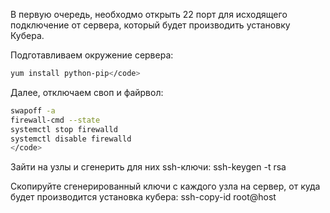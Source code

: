 В первую очередь, необходмо открыть 22 порт для исходящего подключение от сервера, который будет производить установку Кубера.

Подготавливаем окружение сервера:
```sh
yum install python-pip</code>
```

Далее, отключаем своп и файрвол:
```sh
swapoff -a 
firewall-cmd --state
systemctl stop firewalld
systemctl disable firewalld
</code>
```


Зайти на узлы и сгенерить для них ssh-ключи:
ssh-keygen -t rsa

Скопируйте сгенерированный ключи с каждого узла на сервер, от куда будет производится установка кубера:
ssh-copy-id root@host



